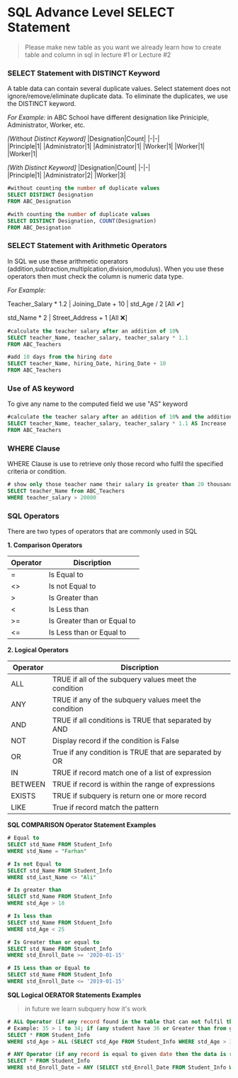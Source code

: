 # SQL Advance Level SELECT Statement

> Please make new table as you want we already learn how to create table and column in sql in lecture #1 or Lecture #2

### SELECT Statement with DISTINCT Keyword
A table data can contain several duplicate values. Select statement does not ignore/remove/eliminate duplicate data. To eliminate the duplicates, we use the DISTINCT keyword.

*For Example:* in ABC School have different designation like Priniciple, Administrator, Worker, etc.

*[Without Distinct Keyword]*
|Designation|Count|
|-|-|								
|Principle|1|
|Administrator|1|
|Administrator|1|
|Worker|1|
|Worker|1|
|Worker|1|

*[With Distinct Keyword]*
|Designation|Count|
|-|-|							
|Principle|1|
|Administrator|2|
|Worker|3|
```SQL
#without counting the number of duplicate values
SELECT DISTINCT Designation
FROM ABC_Designation

#with counting the number of duplicate values
SELECT DISTINCT Designation, COUNT(Designation)
FROM ABC_Designation
```

### SELECT Statement with Arithmetic Operators
In SQL we use these arithmetic operators (addition,subtraction,multiplcation,division,modulus).
When you use these operators then must check the column is numeric data type.

*For Example:*

Teacher_Salary * 1.2 | Joining_Date + 10 | std_Age / 2  [All ✔]

std_Name * 2 | Street_Address + 1  [All ❌]

```SQL
#calculate the teacher salary after an addition of 10%
SELECT teacher_Name, teacher_salary, teacher_salary * 1.1
FROM ABC_Teachers

#add 10 days from the hiring date
SELECT teacher_Name, hiring_Date, hiring_Date + 10
FROM ABC_Teachers
```

### Use of AS keyword
To give any name to the computed field we use "AS" keyword
```SQL
#calculate the teacher salary after an addition of 10% and the addition column name set "Increase"
SELECT teacher_Name, teacher_salary, teacher_salary * 1.1 AS Increase
FROM ABC_Teachers
```

### WHERE Clause
WHERE Clause is use to retrieve only those record who fulfil the specified criteria or condition.
```SQL
# show only those teacher name their salary is greater than 20 thousand
SELECT teacher_Name from ABC_Teachers
WHERE teacher_salary > 20000
```

### SQL Operators
There are two types of operators that are commonly used in SQL

**1. Comparison Operators**

|Operator|Discription|
|-|-|
|=|Is Equal to|
|<>|Is not Equal to|
|>|Is Greater than|
|<|Is Less than|
|>=|Is Greater than or Equal to|
|<=|Is Less than or Equal to|


**2. Logical Operators**

|Operator|Discription|
|-|-|
|ALL|TRUE if all of the subquery values meet the condition|
|ANY|TRUE if any of the subquery values meet the condition|
|AND|TRUE if all conditions is TRUE that separated by AND|
|NOT|Display record if the condition is False|
|OR|True if any condition is TRUE that are separated by OR|
|IN|TRUE if record match one of a list of expression|
|BETWEEN|TRUE if record is within the range of expressions|
|EXISTS|TRUE if subquery is return one or more record|
|LIKE|True if record match the pattern|


**SQL COMPARISON Operator Statement Examples**
```SQL
# Equal to
SELECT std_Name FROM Student_Info
WHERE std_Name = "Farhan"

# Is not Equal to
SELECT std_Name FROM Student_Info
WHERE std_Last_Name <> "Ali"

# Is greater than
SELECT std_Name FROM Student_Info
WHERE std_Age > 18

# Is less than
SELECT std_Name FROM Stduent_Info
WHERE std_Age < 25

# Is Greater than or equal to
SELECT std_Name FROM Student_Info
WHERE std_Enroll_Date >= '2020-01-15'

# IS Less than or Equal to
SELECT std_Name FROM Student_Info
WHERE std_Enroll_Date <= '2019-01-15'
```

**SQL Logical OERATOR Statements Examples**
> in future we learn subquery how it's work
```SQL
# ALL Operator (if any record found in the table that can not fulfil the condition then no data is return)
# Example: 35 > 1 to 34; if (any student have 36 or Greater than from given age[35] then no data return) else (the condition is true and the all record is return)
SELECT * FROM Student_Info
WHERE std_Age > ALL (SELECT std_Age FROM Student_Info WHERE std_Age > 35)

# ANY Operator (if any record is equal to given date then the data is return otherwise the condition is false and record not return)
SELECT * FROM Student_Info
WHERE std_Enroll_Date = ANY (SELECT std_Enroll_Date FROM Student_Info WHERE std_Enroll_Date = '2020-02-29')
```
